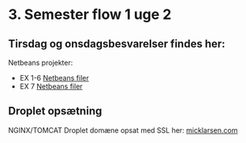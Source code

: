 # 3. Semester flow 1 uge 2

## Tirsdag og onsdagsbesvarelser findes her:

Netbeans projekter:
- EX 1-6 [Netbeans filer](https://github.com/MivleDK/3semFlow1Week2/tree/master/Day2/Week2Day2-EX-1-6/src/main/java)
- EX 7 [Netbeans filer](https://github.com/MivleDK/3semFlow1Week2/tree/master/Day2/Week2Day2EX7/src/main/java/servlets)

## Droplet opsætning

NGINX/TOMCAT Droplet domæne opsat med SSL her: [micklarsen.com](micklarsen.com/dat3sem-1)